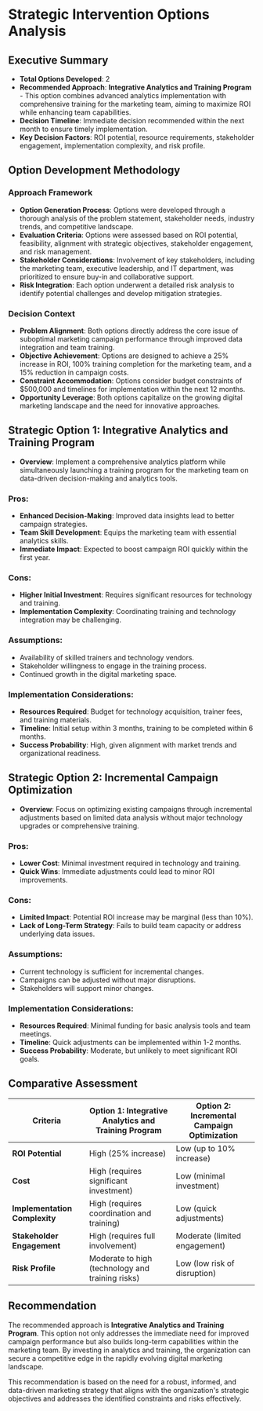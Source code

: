 # Strategic Intervention Options Analysis

## Executive Summary
- **Total Options Developed**: 2
- **Recommended Approach**: **Integrative Analytics and Training Program** - This option combines advanced analytics implementation with comprehensive training for the marketing team, aiming to maximize ROI while enhancing team capabilities.
- **Decision Timeline**: Immediate decision recommended within the next month to ensure timely implementation.
- **Key Decision Factors**: ROI potential, resource requirements, stakeholder engagement, implementation complexity, and risk profile.

## Option Development Methodology
### Approach Framework
- **Option Generation Process**: Options were developed through a thorough analysis of the problem statement, stakeholder needs, industry trends, and competitive landscape.
- **Evaluation Criteria**: Options were assessed based on ROI potential, feasibility, alignment with strategic objectives, stakeholder engagement, and risk management.
- **Stakeholder Considerations**: Involvement of key stakeholders, including the marketing team, executive leadership, and IT department, was prioritized to ensure buy-in and collaborative support.
- **Risk Integration**: Each option underwent a detailed risk analysis to identify potential challenges and develop mitigation strategies.

### Decision Context
- **Problem Alignment**: Both options directly address the core issue of suboptimal marketing campaign performance through improved data integration and team training.
- **Objective Achievement**: Options are designed to achieve a 25% increase in ROI, 100% training completion for the marketing team, and a 15% reduction in campaign costs.
- **Constraint Accommodation**: Options consider budget constraints of $500,000 and timelines for implementation within the next 12 months.
- **Opportunity Leverage**: Both options capitalize on the growing digital marketing landscape and the need for innovative approaches.

## Strategic Option 1: Integrative Analytics and Training Program
- **Overview**: Implement a comprehensive analytics platform while simultaneously launching a training program for the marketing team on data-driven decision-making and analytics tools.
  
### Pros:
- **Enhanced Decision-Making**: Improved data insights lead to better campaign strategies.
- **Team Skill Development**: Equips the marketing team with essential analytics skills.
- **Immediate Impact**: Expected to boost campaign ROI quickly within the first year.
  
### Cons:
- **Higher Initial Investment**: Requires significant resources for technology and training.
- **Implementation Complexity**: Coordinating training and technology integration may be challenging.
  
### Assumptions:
- Availability of skilled trainers and technology vendors.
- Stakeholder willingness to engage in the training process.
- Continued growth in the digital marketing space.

### Implementation Considerations:
- **Resources Required**: Budget for technology acquisition, trainer fees, and training materials.
- **Timeline**: Initial setup within 3 months, training to be completed within 6 months.
- **Success Probability**: High, given alignment with market trends and organizational readiness.

## Strategic Option 2: Incremental Campaign Optimization
- **Overview**: Focus on optimizing existing campaigns through incremental adjustments based on limited data analysis without major technology upgrades or comprehensive training.

### Pros:
- **Lower Cost**: Minimal investment required in technology and training.
- **Quick Wins**: Immediate adjustments could lead to minor ROI improvements.
  
### Cons:
- **Limited Impact**: Potential ROI increase may be marginal (less than 10%).
- **Lack of Long-Term Strategy**: Fails to build team capacity or address underlying data issues.
  
### Assumptions:
- Current technology is sufficient for incremental changes.
- Campaigns can be adjusted without major disruptions.
- Stakeholders will support minor changes.

### Implementation Considerations:
- **Resources Required**: Minimal funding for basic analysis tools and team meetings.
- **Timeline**: Quick adjustments can be implemented within 1-2 months.
- **Success Probability**: Moderate, but unlikely to meet significant ROI goals.

## Comparative Assessment
| Criteria                    | Option 1: Integrative Analytics and Training Program | Option 2: Incremental Campaign Optimization |
|-----------------------------|------------------------------------------------------|---------------------------------------------|
| **ROI Potential**           | High (25% increase)                                  | Low (up to 10% increase)                   |
| **Cost**                    | High (requires significant investment)               | Low (minimal investment)                    |
| **Implementation Complexity**| High (requires coordination and training)           | Low (quick adjustments)                     |
| **Stakeholder Engagement**   | High (requires full involvement)                     | Moderate (limited engagement)               |
| **Risk Profile**            | Moderate to high (technology and training risks)    | Low (low risk of disruption)                |

## Recommendation
The recommended approach is **Integrative Analytics and Training Program**. This option not only addresses the immediate need for improved campaign performance but also builds long-term capabilities within the marketing team. By investing in analytics and training, the organization can secure a competitive edge in the rapidly evolving digital marketing landscape.

This recommendation is based on the need for a robust, informed, and data-driven marketing strategy that aligns with the organization's strategic objectives and addresses the identified constraints and risks effectively.